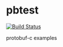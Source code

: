 # pbtest
[![Build Status](https://travis-ci.org/sfod/pbtest.svg?branch=master)](https://travis-ci.org/sfod/pbtest)

protobuf-c examples
